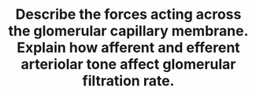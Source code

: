 ---
title: "Describe the forces acting across the glomerular capillary membrane. Explain how afferent and efferent arteriolar tone affect glomerular filtration rate."
entityType: SAQ
exam: PEX
college: ANZCA
year: 2005
sitting: B
question: 10
passRate: 62
EC_expectedDomains:
- "The question was in two parts. The first part required a description of the hydrostatic and oncotic forces favouring and opposing filtration from the glomerular capillaries. The use of normal values was helpful in showing how these forces differed from other capillary beds. Many candidates correctly wrote out the Starling Equation, but offered no description of the forces. A detailed description of the filtration and reflection coefficients was not required. The second part of the question required an understanding of how changes in afferent and efferent arteriolar tone affected glomerular capillary hydrostatic pressure and hence glomerular filtration."
EC_extraCredit:
- "Better answers described the relationship between renal blood flow and glomerular filtration with these changes. Few candidates were aware that moderate efferent vasoconstriction increased glomerular filtration, but large changes in tone caused a decrease."
---